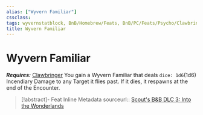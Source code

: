 ```yaml
---
alias: ["Wyvern Familiar"]
cssclass: 
tags: wyvernstatblock, BnB/Homebrew/Feats, BnB/PC/Feats/Psycho/Clawbringer
title: Wyvern Familiar
---
```


# Wyvern Familiar
***Requires:*** [Clawbringer](../../../../77-Bunkers-n-Badasses-Sourcebook/Chapter-01-Creating-A-Vault-Hunter/Choosing-A-Class/Psycho/Clawbringer.md)
You gain a Wyvern Familiar that deals `dice: 1d6`(1d6) Incendiary Damage to any Target it flies past.
If it dies, it respawns at the end of the Encounter.

> [!abstract]- Feat Inline Metadata
> sourceurl:: [Scout's B&B DLC 3: Into the Wonderlands](https://docs.google.com/document/d/1MLOgrWwcLNTnP9PuXrKiLImy7SUh4hXO8arVUAlmdp0/edit)
